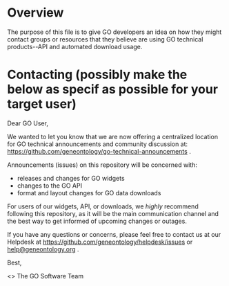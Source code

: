 # Overview

The purpose of this file is to give GO developers an idea on how they might contact
groups or resources that they believe are using GO technical products--API and automated download usage.

# Contacting (possibly make the below as specif as possible for your target user)

Dear GO User,

We wanted to let you know that we are now offering a centralized location for GO technical announcements and community discussion at:
https://github.com/geneontology/go-technical-announcements .

Announcements (issues) on this repository will be concerned with:

- releases and changes for GO widgets
- changes to the GO API
- format and layout changes for GO data downloads

For users of our widgets, API, or downloads, we _highly_ recommend following this repository, as it will be the main communication channel
and the best way to get informed of upcoming changes or outages.

If you have any questions or concerns, please feel free to contact us at our Helpdesk at https://github.com/geneontology/helpdesk/issues or help@geneontology.org .

Best,

<<NAME>>
The GO Software Team
